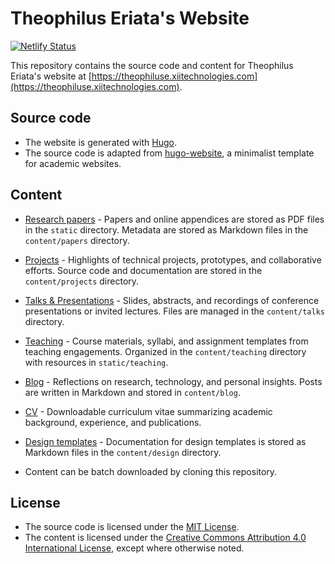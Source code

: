 # Theophilus Eriata's Website

[![Netlify Status](https://api.netlify.com/api/v1/badges/ba0ba817-eb79-453d-b439-95ab0e932dd0/deploy-status)](https://app.netlify.com/sites/theophiluse/deploys)

This repository contains the source code and content for Theophilus Eriata's website at [https://theophiluse.xiitechnologies.com](https://theophiluse.xiitechnologies.com).

## Source code

+ The website is generated with [Hugo](https://github.com/gohugoio/hugo).
+ The source code is adapted from [hugo-website](https://github.com/pmichaillat/hugo-website), a minimalist template for academic websites.

## Content

+ [Research papers](https://theophiluse.xiitechnologies.com/papers/) - Papers and online appendices are stored as PDF files in the `static` directory. Metadata are stored as Markdown files in the `content/papers` directory.

+ [Projects](https://theophiluse.xiitechnologies.com/projects/) - Highlights of technical projects, prototypes, and collaborative efforts. Source code and documentation are stored in the `content/projects` directory.

+ [Talks & Presentations](https://theophiluse.xiitechnologies.com/talks/) - Slides, abstracts, and recordings of conference presentations or invited lectures. Files are managed in the `content/talks` directory.

+ [Teaching](https://theophiluse.xiitechnologies.com/teaching/) - Course materials, syllabi, and assignment templates from teaching engagements. Organized in the `content/teaching` directory with resources in `static/teaching`.

+ [Blog](https://theophiluse.xiitechnologies.com/blog/) - Reflections on research, technology, and personal insights. Posts are written in Markdown and stored in `content/blog`.

+ [CV](https://theophiluse.xiitechnologies.com/static/CV.pdf) - Downloadable curriculum vitae summarizing academic background, experience, and publications.

+ [Design templates](https://theophiluse.xiitechnologies.com/design/) - Documentation for design templates is stored as Markdown files in the `content/design` directory.
+ Content can be batch downloaded by cloning this repository.

## License

+ The source code is licensed under the [MIT License](LICENSE.md).
+ The content is licensed under the [Creative Commons Attribution 4.0 International License](http://creativecommons.org/licenses/by/4.0/), except where otherwise noted.